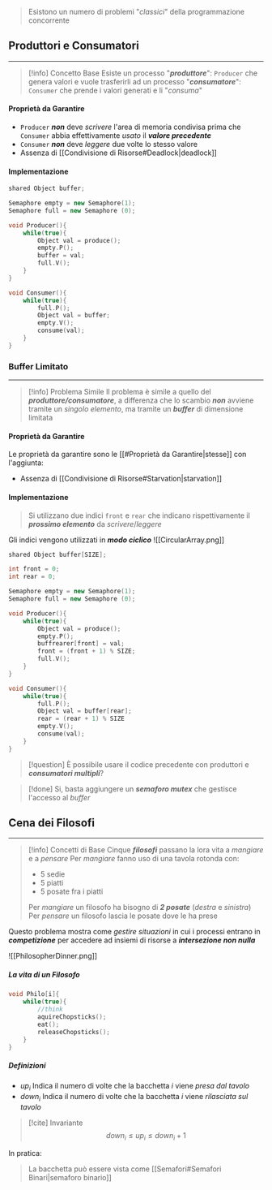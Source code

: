 >Esistono un numero di problemi "*classici*" della programmazione concorrente

## Produttori e Consumatori
---
>[!info] Concetto Base
>Esiste un processo "***produttore***": `Producer` che genera valori e vuole trasferirli ad un processo "***consumatore***": `Consumer` che prende i valori generati e li "*consuma*"

#### Proprietà da Garantire
- `Producer` ***non*** deve *scrivere* l'area di memoria condivisa prima che `Consumer` abbia effettivamente *usato* il ***valore precedente***
- `Consumer` ***non*** deve *leggere* due volte lo stesso valore
- Assenza di [[Condivisione di Risorse#Deadlock|deadlock]]

#### Implementazione
```c++ title="Produttore/Consumatore"
shared Object buffer;

Semaphore empty = new Semaphore(1);
Semaphore full = new Semaphore (0);

void Producer(){
	while(true){
		Object val = produce();
		empty.P();
		buffer = val;
		full.V();
	}
}

void Consumer(){
	while(true){
		full.P();
		Object val = buffer;
		empty.V();
		consume(val);
	}
}
```

### Buffer Limitato
---
>[!info] Problema Simile
>Il problema è simile a quello del ***produttore/consumatore***, a differenza che lo scambio ***non*** avviene tramite un *singolo elemento*, ma tramite un ***buffer*** di dimensione limitata

#### Proprietà da Garantire
Le proprietà da garantire sono le [[#Proprietà da Garantire|stesse]] con l'aggiunta:
- Assenza di [[Condivisione di Risorse#Starvation|starvation]]

#### Implementazione
>Si utilizzano due indici `front` e `rear` che indicano rispettivamente il ***prossimo elemento*** da *scrivere*/*leggere*

Gli indici vengono utilizzati in ***modo ciclico***
![[CircularArray.png]]

```c++ title="Produttore/Consumatore"
shared Object buffer[SIZE];

int front = 0;
int rear = 0;

Semaphore empty = new Semaphore(1);
Semaphore full = new Semaphore (0);

void Producer(){
	while(true){
		Object val = produce();
		empty.P();
		buffrearer[front] = val;
		front = (front + 1) % SIZE;
		full.V();
	}
}

void Consumer(){
	while(true){
		full.P();
		Object val = buffer[rear];
		rear = (rear + 1) % SIZE
		empty.V();
		consume(val);
	}
}
```

>[!question] È possibile usare il codice precedente con produttori e ***consumatori multipli***?

>[!done] Si, basta aggiungere un ***semaforo mutex*** che gestisce l'accesso al *buffer*

## Cena dei Filosofi
---
>[!info] Concetti di Base
>Cinque ***filosofi*** passano la lora vita a *mangiare* e a *pensare*
>Per *mangiare* fanno uso di una tavola rotonda con:
>- $5$ sedie
>- $5$ piatti
>- $5$ posate fra i piatti
>
>Per *mangiare* un filosofo ha bisogno di ***2 posate*** (*destra* e *sinistra*)
>Per *pensare* un filosofo lascia le posate dove le ha prese

Questo problema mostra come *gestire situazioni* in cui i processi entrano in ***competizione*** per accedere ad insiemi di risorse a ***intersezione non nulla***

![[PhilosopherDinner.png]]

##### La vita di un Filosofo
```c++ title:Filosofo
void Philo[i]{
	while(true){
		//think
		aquireChopsticks();
		eat();
		releaseChopsticks();
	}
}
```

##### Definizioni
- $up_{i}$ Indica il numero di volte che la bacchetta $i$ viene *presa dal tavolo*
- $down_{i}$ Indica il numero di volte che la bacchetta $i$ viene *rilasciata sul tavolo*

>[!cite] Invariante
>$$down_{i}\leq up_{i} \leq down_{i}+1$$

In pratica:
> La bacchetta può essere vista come [[Semafori#Semafori Binari|semaforo binario]]
